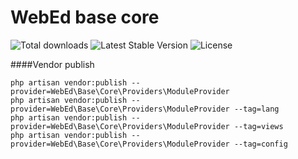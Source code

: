 # WebEd base core
![Total downloads](https://poser.pugx.org/sgsoft-studio/base/d/total.svg)
![Latest Stable Version](https://poser.pugx.org/sgsoft-studio/base/v/stable.svg)
![License](https://poser.pugx.org/sgsoft-studio/base/license.svg)

####Vendor publish
```
php artisan vendor:publish --provider=WebEd\Base\Core\Providers\ModuleProvider
php artisan vendor:publish --provider=WebEd\Base\Core\Providers\ModuleProvider --tag=lang
php artisan vendor:publish --provider=WebEd\Base\Core\Providers\ModuleProvider --tag=views
php artisan vendor:publish --provider=WebEd\Base\Core\Providers\ModuleProvider --tag=config
```